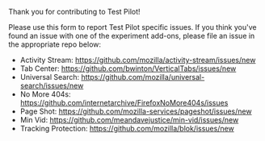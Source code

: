 Thank you for contributing to Test Pilot!

Please use this form to report Test Pilot specific issues. If you think you've found an issue with one of the experiment add-ons, please file an issue in the appropriate repo below:

- Activity Stream:      https://github.com/mozilla/activity-stream/issues/new
- Tab Center:           https://github.com/bwinton/VerticalTabs/issues/new
- Universal Search:     https://github.com/mozilla/universal-search/issues/new
- No More 404s:         https://github.com/internetarchive/FirefoxNoMore404s/issues
- Page Shot:            https://github.com/mozilla-services/pageshot/issues/new
- Min Vid:              https://github.com/meandavejustice/min-vid/issues/new
- Tracking Protection:  https://github.com/mozilla/blok/issues/new
